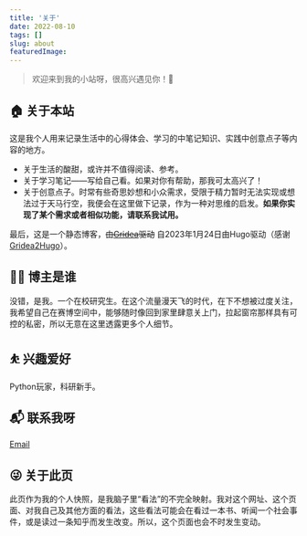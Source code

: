 ```yaml
---
title: '关于'
date: 2022-08-10
tags: []
slug: about
featuredImage:  
---
```


> 欢迎来到我的小站呀，很高兴遇见你！🤝

## 🏠 关于本站
这是我个人用来记录生活中的心得体会、学习的中笔记知识、实践中创意点子等内容的地方。
* 关于生活的酸甜，或许并不值得阅读、参考。
* 关于学习笔记——写给自己看。如果对你有帮助，那我可太高兴了！
* 关于创意点子。时常有些奇思妙想和小众需求，受限于精力暂时无法实现或想法过于天马行空，我便会在这里做下记录，作为一种对思维的启发。**如果你实现了某个需求或者相似功能，请联系我试用。**

最后，这是一个静态博客，~~由[Gridea](https://gridea.dev/)驱动~~ 自2023年1月24日由Hugo驱动（感谢[Gridea2Hugo](https://github.com/wherelse/Gridea2Hugo)）。
## 👨‍💻 博主是谁
没错，是我。一个在校研究生。在这个流量漫天飞的时代，在下不想被过度关注，我希望自己在赛博空间中，能够随时像回到家里肆意关上门，拉起窗帘那样具有可控的私密，所以无意在这里透露更多个人细节。
## ⛹ 兴趣爱好
Python玩家，科研新手。
## 📬 联系我呀
[Email](mailto:newmilkiceonwall@outlook.com)
## 😜 关于此页
此页作为我的个人快照，是我脑子里“看法”的不完全映射。我对这个网址、这个页面、对我自己及其他方面的看法，这些看法可能会在看过一本书、听闻一个社会事件，或是读过一条知乎而发生改变。所以，这个页面也会不时发生变动。